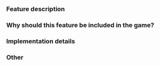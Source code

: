 ### Feature description


### Why should this feature be included in the game?


### Implementation details


### Other
